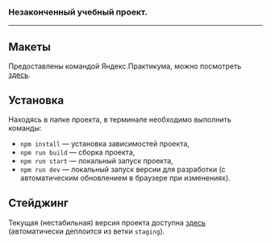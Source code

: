 ### Незаконченный учебный проект.

---
## Макеты

Предоставлены командой Яндекс.Практикума, можно посмотреть [здесь](https://www.figma.com/file/jF5fFFzgGOxQeB4CmKWTiE/Chat_external_link).

## Установка

Находясь в папке проекта, в терминале необходимо выполнить команды:

- `npm install` — установка зависимостей проекта,
- `npm run build` — сборка проекта,
- `npm run start` — локальный запуск проекта,
- `npm run dev` — локальный запуск версии для разработки (с автоматическим обновлением в браузере при изменениях).

## Стейджинг

Текущая (нестабильная) версия проекта доступна [здесь](https://beautiful-narwhal-2f7550.netlify.app/) (автоматически деплоится из ветки `staging`).

